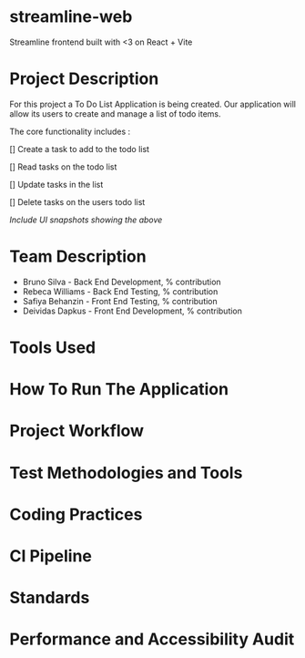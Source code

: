 # streamline-web
Streamline frontend built with &lt;3 on React + Vite

# Project Description

For this project a To Do List Application is being created. Our application will allow its users to create and manage a list of todo items.

The core functionality includes : 

[] Create a task to add to the todo list

[] Read tasks on the todo list 

[] Update tasks in the list

[] Delete tasks on the users todo list

*Include UI snapshots showing the above*

# Team Description

- Bruno Silva - Back End Development, % contribution
- Rebeca Williams - Back End Testing, % contribution
- Safiya Behanzin - Front End Testing, % contribution
- Deividas Dapkus  - Front End Development, % contribution

# Tools Used

# How To Run The Application

# Project Workflow

# Test Methodologies and Tools

# Coding Practices

# CI Pipeline

# Standards

# Performance and Accessibility Audit